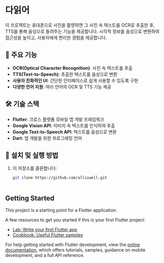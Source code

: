 # 다읽어

 이 프로젝트는 휴대폰으로 사진을 촬영하면 그 사진 속 텍스트를 OCR로 추출한 후, 
TTS를 통해 음성으로 들려주는 기능을 제공합니다.
시각적 정보를 음성으로 변환하여 접근성을 높이고, 사용자에게 편리한 경험을 제공합니다.

## 📌 주요 기능
- **OCR(Optical Character Recognition)**: 사진 속 텍스트를 추출
- **TTS(Text-to-Speech)**: 추출한 텍스트를 음성으로 변환
- **사용자 친화적인 UI**: 간단한 인터페이스로 쉽게 사용할 수 있도록 구현
- **다양한 언어 지원**: 여러 언어의 OCR 및 TTS 기능 제공

## 🛠 기술 스택
- **Flutter**: 크로스 플랫폼 모바일 앱 개발 프레임워크
- **Google Vision API**: 이미지 속 텍스트를 인식하여 추출
- **Google Text-to-Speech API**: 텍스트를 음성으로 변환
- **Dart**: 앱 개발을 위한 프로그래밍 언어

## 🚀 설치 및 실행 방법
1. 이 저장소를 클론합니다:
   ```bash
   git clone https://github.com/alliswell.git
  


## Getting Started

This project is a starting point for a Flutter application.

A few resources to get you started if this is your first Flutter project:

- [Lab: Write your first Flutter app](https://docs.flutter.dev/get-started/codelab)
- [Cookbook: Useful Flutter samples](https://docs.flutter.dev/cookbook)

For help getting started with Flutter development, view the
[online documentation](https://docs.flutter.dev/), which offers tutorials,
samples, guidance on mobile development, and a full API reference.
